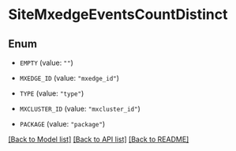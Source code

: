 # SiteMxedgeEventsCountDistinct

## Enum


* `EMPTY` (value: `""`)

* `MXEDGE_ID` (value: `"mxedge_id"`)

* `TYPE` (value: `"type"`)

* `MXCLUSTER_ID` (value: `"mxcluster_id"`)

* `PACKAGE` (value: `"package"`)


[[Back to Model list]](../README.md#documentation-for-models) [[Back to API list]](../README.md#documentation-for-api-endpoints) [[Back to README]](../README.md)


